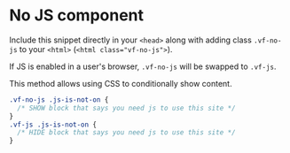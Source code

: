 # No JS component
Include this snippet directly in your `<head>` along with adding class `.vf-no-js` to your `<html>` (`<html class="vf-no-js">`).


If JS is enabled in a user's browser, `.vf-no-js` will be swapped to `.vf-js`.

This method allows using CSS to conditionally show content.

```css
.vf-no-js .js-is-not-on {
  /* SHOW block that says you need js to use this site */
}
.vf-js .js-is-not-on {
  /* HIDE block that says you need js to use this site */
}
```
